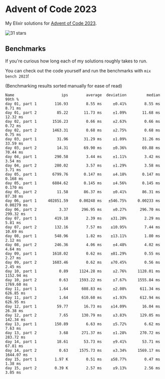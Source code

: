 # Advent of Code 2023

My Elixir solutions for [Advent of Code 2023](https://adventofcode.com/2023).

<!-- stars 2023 start --><img src="https://img.shields.io/static/v1?label=2023&message=31%20stars&style=for-the-badge&color=yellow" alt="31 stars" /><!-- stars 2023 end -->

## Benchmarks

If you're curious how long each of my solutions roughly takes to run.

You can check out the code yourself and run the benchmarks with `mix bench 2023`!

(Benchmarking results sorted manually for ease of read)

```
Name                     ips        average  deviation         median         99th %
day 01, part 1        116.93        8.55 ms     ±0.41%        8.55 ms        8.71 ms
day 01, part 2         85.22       11.73 ms     ±1.09%       11.68 ms       12.32 ms
day 02, part 1       1516.23        0.66 ms     ±2.63%        0.66 ms        0.72 ms
day 02, part 2       1463.31        0.68 ms     ±2.75%        0.68 ms        0.75 ms
day 03, part 1         31.96       31.29 ms     ±1.09%       31.26 ms       33.59 ms
day 03, part 2         14.31       69.90 ms     ±0.36%       69.88 ms       70.44 ms
day 04, part 1        290.58        3.44 ms     ±1.11%        3.42 ms        3.54 ms
day 04, part 2        280.02        3.57 ms     ±1.29%        3.58 ms        3.71 ms
day 05, part 1       6799.76       0.147 ms     ±4.18%       0.147 ms       0.168 ms
day 05, part 1       6884.62       0.145 ms     ±4.56%       0.145 ms       0.170 ms
day 05, part 2         11.58       86.37 ms     ±0.41%       86.31 ms       87.38 ms
day 06, part 1     402851.59     0.00248 ms   ±546.75%     0.00233 ms     0.00279 ms
day 06, part 2          3.37      296.95 ms     ±0.27%      296.70 ms      299.32 ms
day 07, part 1        419.18        2.39 ms    ±31.20%        2.29 ms        5.81 ms
day 07, part 2        132.16        7.57 ms    ±10.95%        7.44 ms       10.69 ms
day 08, part 1        548.96        1.82 ms    ±13.11%        1.80 ms        2.12 ms
day 08, part 2        246.36        4.06 ms     ±4.48%        4.02 ms        4.64 ms
day 09, part 1       1618.02        0.62 ms    ±81.29%        0.55 ms        2.27 ms
day 09, part 2       1603.46        0.62 ms    ±70.45%        0.56 ms        2.45 ms
day 10, part 1          0.89     1124.28 ms     ±2.76%     1128.01 ms     1152.94 ms
day 10, part 2          0.63     1593.22 ms     ±7.67%     1555.84 ms     1769.60 ms
day 11, part 1          1.64      608.83 ms     ±2.08%      611.34 ms      626.85 ms
day 11, part 2          1.64      610.60 ms     ±1.93%      612.94 ms      626.95 ms
day 12, part 1         59.77       16.73 ms    ±14.09%       16.04 ms       26.38 ms
day 12, part 2          7.65      130.79 ms     ±3.83%      129.05 ms      142.34 ms
day 13, part 1        150.89        6.63 ms     ±5.72%        6.62 ms        7.63 ms
day 13, part 2          3.68      271.37 ms     ±1.28%      270.72 ms      283.72 ms
day 14, part 1         18.61       53.73 ms     ±9.41%       53.71 ms       67.81 ms
day 14, part 2          0.63     1575.73 ms     ±3.34%     1569.17 ms     1644.07 ms
day 15, part 1        1.97 K        0.51 ms    ±58.77%        0.47 ms        1.38 ms
day 15, part 2        0.39 K        2.57 ms     ±9.13%        2.56 ms        3.05 ms
```

